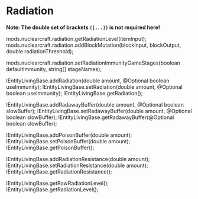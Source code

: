 # Radiation
**Note: The double set of brackets `([...])` is not required here!**

mods.nuclearcraft.radiation.getRadiationLevel(itemInput);
mods.nuclearcraft.radiation.addBlockMutation(blockInput, blockOutput, double radiationThreshold);

mods.nuclearcraft.radiation.setRadiationImmunityGameStages(boolean defaultImmunity, string[] stageNames);

IEntityLivingBase.addRadiation(double amount, @Optional boolean useImmunity);
IEntityLivingBase.setRadiation(double amount, @Optional boolean useImmunity);
IEntityLivingBase.getRadiation();

IEntityLivingBase.addRadawayBuffer(double amount, @Optional boolean slowBuffer);
IEntityLivingBase.setRadawayBuffer(double amount, @Optional boolean slowBuffer);
IEntityLivingBase.getRadawayBuffer(@Optional boolean slowBuffer);

IEntityLivingBase.addPoisonBuffer(double amount);
IEntityLivingBase.setPoisonBuffer(double amount);
IEntityLivingBase.getPoisonBuffer();

IEntityLivingBase.addRadiationResistance(double amount);
IEntityLivingBase.setRadiationResistance(double amount);
IEntityLivingBase.getRadiationResistance();

IEntityLivingBase.getRawRadiationLevel();
IEntityLivingBase.getRadiationLevel();